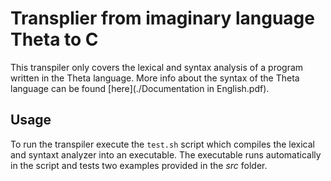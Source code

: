 # Transplier from imaginary language Theta to C
This transpiler only covers the lexical and syntax analysis of a program written in the Theta language. More info 
about the syntax of the Theta language can be found [here](./Documentation in English.pdf).

## Usage
To run the transpiler execute the `test.sh` script which compiles the lexical and syntaxt analyzer into an executable.
The executable runs automatically in the script and tests two examples provided in the *src* folder.

